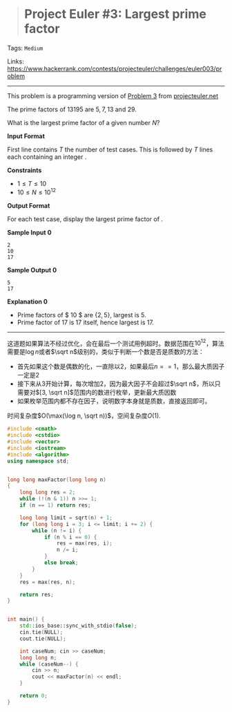 > # Project Euler #3: Largest prime factor

Tags: `Medium`

Links: https://www.hackerrank.com/contests/projecteuler/challenges/euler003/problem

-----

This problem is a programming version of [Problem 3](https://projecteuler.net/problem=3) from [projecteuler.net](https://projecteuler.net/)

The prime factors of $13195$ are $5, 7, 13$ and $29$.

What is the largest prime factor of a given number $N$?

**Input Format**

First line contains $T$ the number of test cases. This is followed by $T$ lines each containing an integer .

**Constraints**

- $1 \leq T \leq 10$
- $10 \leq N \leq 10^{12}$

**Output Format**

For each test case, display the largest prime factor of .

**Sample Input 0**

```
2
10
17
```

**Sample Output 0**

```
5
17
```

**Explanation 0**

- Prime factors of $ 10 $ are $\{2, 5 \}$, largest is $5$.
- Prime factor of $17$ is $17$ itself, hence largest is $17$.

------

这道题如果算法不经过优化，会在最后一个测试用例超时。数据范围在$10^{12}$，算法需要是$\log n$或者$\sqrt n$级别的，类似于判断一个数是否是质数的方法：

* 首先如果这个数是偶数的化，一直除以2，如果最后$n == 1$，那么最大质因子一定是2
* 接下来从3开始计算，每次增加2，因为最大因子不会超过$\sqrt n$，所以只需要对$[3, \sqrt n]$范围内的数进行枚举，更新最大质因数
* 如果枚举范围内都不存在因子，说明数字本身就是质数，直接返回即可。

时间复杂度$O(\max(\log n, \sqrt n))$，空间复杂度$O(1)$.

```c++
#include <cmath>
#include <cstdio>
#include <vector>
#include <iostream>
#include <algorithm>
using namespace std;


long long maxFactor(long long n)
{
    long long res = 2;
    while (!(n & 1)) n >>= 1;
    if (n == 1) return res;

    long long limit = sqrt(n) + 1;
    for (long long i = 3; i <= limit; i += 2) {
        while (n != i) {
            if (n % i == 0) {
                res = max(res, i);
                n /= i;
            }
            else break;
        }
    }
    res = max(res, n);

    return res;
}


int main() {
    std::ios_base::sync_with_stdio(false);
    cin.tie(NULL);
    cout.tie(NULL);

    int caseNum; cin >> caseNum;
    long long n;
    while (caseNum--) {
        cin >> n;
        cout << maxFactor(n) << endl;
    }

    return 0;
}
```

